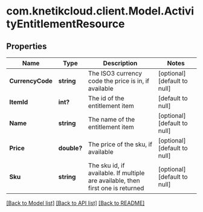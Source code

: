 # com.knetikcloud.client.Model.ActivityEntitlementResource
## Properties

Name | Type | Description | Notes
------------ | ------------- | ------------- | -------------
**CurrencyCode** | **string** | The ISO3 currency code the price is in, if available | [optional] [default to null]
**ItemId** | **int?** | The id of the entitlement item | [default to null]
**Name** | **string** | The name of the entitlement item | [optional] [default to null]
**Price** | **double?** | The price of the sku, if available | [optional] [default to null]
**Sku** | **string** | The sku id, if available. If multiple are available, then first one is returned | [optional] [default to null]

[[Back to Model list]](../README.md#documentation-for-models) [[Back to API list]](../README.md#documentation-for-api-endpoints) [[Back to README]](../README.md)


